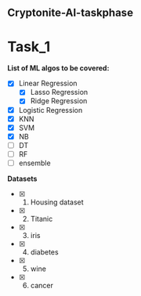 ﻿## Cryptonite-AI-taskphase

# Task_1

**List of ML algos to be covered:**
- [x] Linear Regression
     - [x] Lasso Regression
     - [x] Ridge Regression
- [x] Logistic Regression
- [x] KNN 
- [x] SVM 
- [x] NB 
- [ ] DT 
- [ ] RF 
- [ ] ensemble 

**Datasets**

- [x] 1. Housing dataset
- [x] 2. Titanic
- [x] 3. iris
- [x] 4. diabetes
- [x] 5. wine 
- [x] 6. cancer
